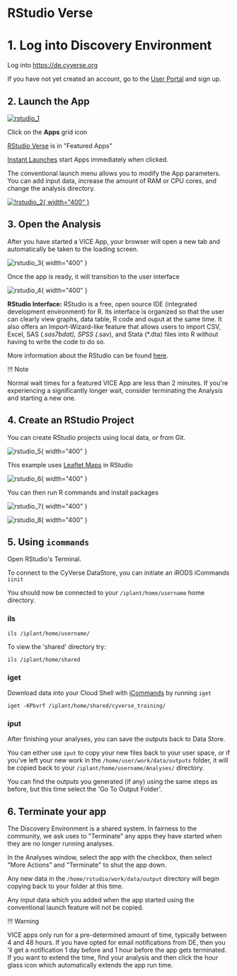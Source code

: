 # RStudio Verse

# 1. Log into Discovery Environment

Log into <https://de.cyverse.org>

If you have not yet created an account, go to the [User Portal](https://user.cyverse.org) and sign up.

## 2. Launch the App

[![rstudio_1]][rstudio_1]

  [rstudio_1]: https://github.com/CyVerse-learning-materials/learning-materials-home/raw/mkdocs/assets/de/rstudio_1.png

Click on the **Apps** grid icon

[RStudio Verse](https://de.cyverse.org/apps/de/3548f43a-bed1-11e9-af16-008cfa5ae621/launch) is in "Featured Apps"

[Instant Launches](https://de.cyverse.org/instantlaunches) start Apps immediately when clicked.

The conventional launch menu allows you to modify the App parameters. You can add input data, increase the amount of RAM or CPU cores, and change the analysis directory.

[![!rstudio_2](https://github.com/CyVerse-learning-materials/learning-materials-home/raw/mkdocs/assets/de/rstudio_2.png "rstudio_2"){ width="400" }](https://de.cyverse.org/apps/de/3548f43a-bed1-11e9-af16-008cfa5ae621/launch)

## 3. Open the Analysis

After you have started a VICE App, your browser will open a new tab and automatically be taken to the loading screen.

![rstudio_3](https://github.com/CyVerse-learning-materials/learning-materials-home/raw/mkdocs/assets/de/rstudio_3.png "rstudio_3"){ width="400" }

Once the app is ready, it will transition to the user interface 

![rstudio_4](https://github.com/CyVerse-learning-materials/learning-materials-home/raw/mkdocs/assets/de/rstudio_4.png "rstudio_4"){ width="400" }

**RStudio Interface:** 
RStudio is a free, open source IDE (integrated development environment) for R. 
Its interface is organized so that the user can clearly view graphs, data table, R code and ouput at the same time. 
It also offers an Import-Wizard-like feature that allows users to import CSV, Excel, SAS (*.sas7bdat), SPSS (*.sav), and Stata (\*.dta) files into R without having to write the code to do so.

More information about the RStudio can be found [here](https://www.rstudio.com/products/rstudio/).

!!! Note
  
  Normal wait times for a featured VICE App are less than 2 minutes. 
  If you're experiencing a significantly longer wait, consider terminating the Analysis and starting a new one.

## 4. Create an RStudio Project

You can create RStudio projects using local data, or from Git.

![rstudio_5](https://github.com/CyVerse-learning-materials/learning-materials-home/raw/mkdocs/assets/de/rstudio_5.png "rstudio_5"){ width="400" }

This example uses [Leaflet Maps](https://github.com/rstudio/leaflet) in RStudio

![rstudio_6](https://github.com/CyVerse-learning-materials/learning-materials-home/raw/mkdocs/assets/de/rstudio_6.png "rstudio_6"){ width="400" }

You can then run R commands and install packages

![rstudio_7](https://github.com/CyVerse-learning-materials/learning-materials-home/raw/mkdocs/assets/de/rstudio_7.png "rstudio_7"){ width="400" }

![rstudio_8](https://github.com/CyVerse-learning-materials/learning-materials-home/raw/mkdocs/assets/de/rstudio_8.png "rstudio_8"){ width="400" }

## 5. Using `icommands`

Open RStudio's Terminal.

To connect to the CyVerse DataStore, you can initiate an iRODS iCommands `iinit`

You should now be connected to your `/iplant/home/username` home directory.

### ils

``` ils /iplant/home/username/ ```

To view the \'shared\' directory try:

``` ils /iplant/home/shared ```

### iget 

Download data into your Cloud Shell with [iCommands](https://docs.irods.org/master/icommands/user/) by running `iget`

``` iget -KPbvrf /iplant/home/shared/cyverse_training/ ```

### iput

After finishing your analyses, you can save the outputs back to Data Store.

You can either use `iput` to copy your new files back to your user space, or if you've left your new work in the `/home/user/work/data/outputs` folder, it will be copied back to your `/iplant/home/username/Analyses/` directory.

You can find the outputs you generated (if any) using the same steps as before, but this time select the 'Go To Output Folder'.

## 6. Terminate your app

The Discovery Environment is a shared system. In fairness to the community, we ask uses to "Terminate" any apps they have started when
they are no longer running analyses.

In the Analyses window, select the app with the checkbox, then select "More Actions" and "Terminate" to shut the app down.

Any new data in the `/home/rstudio/work/data/output` directory will begin copying back to your folder at this time.

Any input data which you added when the app started using the conventional launch feature will not be copied.

!!! Warning

  VICE apps only run for a pre-determined amount of time, typically between 4 and 48 hours. 
  If you have opted for email notifications from DE, then you 'll get a notification 1 day before and 1 hour before the app gets terminated. 
  If you want to extend the time, find your analysis and then click the hour glass icon which automatically extends the app run time.
